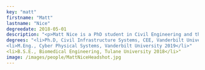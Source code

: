 ```yaml
---
key: "matt"
firstname: "Matt"
lastname: "Nice"
degreedate: 2018-05-01
description: "<p>Matt Nice is a PhD student in Civil Engineering and the Insitute for Software Integrated Systems at Vanderbilt University. He earned his B.S.E. from Tulane University. His research interests are broadly in applications of inventive combinations of the physical and digital, specifically in intelligent transportation systems.</p>"
degrees: "<li>Ph.D, Civil Infrastructure Systems, CEE, Vanderbilt University 2024 (expected)</li>
<li>M.Eng., Cyber Physical Systems, Vanderbilt University 2019</li>"
<li>B.S.E., Biomedical Engineering, Tulane University 2018</li>"
image: /images/people/MattNiceHeadshot.jpg
---
```

